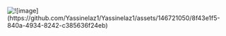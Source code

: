 
  <img align="right" alt="![image](https://github.com/Yassinelaz1/Yassinelaz1/assets/146721050/8f43e1f5-840a-4934-8242-c385636f24eb)
">
<!--
**Yassinelaz1/Yassinelaz1** is a ✨ _special_ ✨ repository because its `README.md` (this file) appears on your GitHub profile.

Here are some ideas to get you started:

- 🔭 I’m currently working on ...
- 🌱 I’m currently learning ...
- 👯 I’m looking to collaborate on ...
- 🤔 I’m looking for help with ...
- 💬 Ask me about ...
- 📫 How to reach me: ...
- 😄 Pronouns: ...
- ⚡ Fun fact: ...
-->

